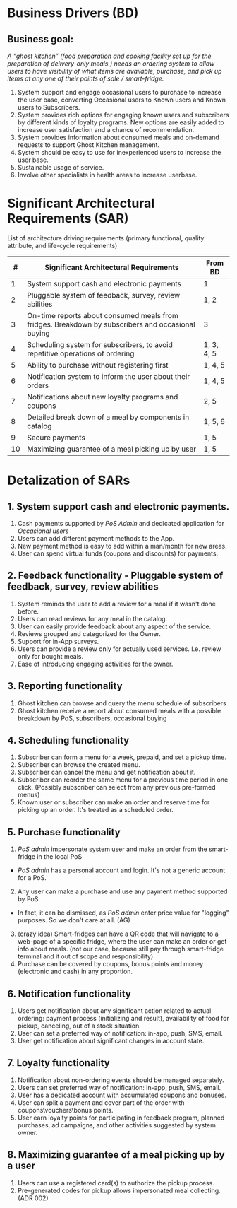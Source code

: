 # Business Drivers (BD)

## Business goal:

*A “ghost kitchen” (food preparation and cooking facility set up for the preparation of delivery-only meals.) needs an ordering system to allow users to have visibility of what items are available, purchase, and pick up items at any one of their points of sale / smart-fridge.*

1. System support and engage occasional users to purchase to increase the user base, converting Occasional users to Known users and Known users to Subscribers.
2. System provides rich options for engaging known users and subscribers by different kinds of loyalty programs. New options are easily added to increase user satisfaction and a chance of recommendation.
3. System provides information about consumed meals and on-demand requests to support Ghost Kitchen management.
4. System should be easy to use for inexperienced users to increase the user base.
5. Sustainable usage of service.
6. Involve other specialists in health areas to increase userbase.

# Significant Architectural Requirements (SAR)

List of architecture driving requirements (primary functional, quality attribute, and life-cycle requirements)

| # | Significant Architectural Requirements | From BD |
|----|----|----|
| 1 | System support cash and electronic payments | 1 |
| 2 | Pluggable system of feedback, survey, review abilities | 1, 2 |
| 3 | On-time reports about consumed meals from fridges. Breakdown by subscribers and occasional buying | 3 |
| 4 | Scheduling system for subscribers, to avoid repetitive operations of ordering | 1, 3, 4, 5 |
| 5 | Ability to purchase without registering first | 1, 4, 5 |
| 6 | Notification system to inform the user about their orders | 1, 4, 5 |
| 7 | Notifications about new loyalty programs and coupons | 2, 5 |
| 8 | Detailed break down of a meal by components in catalog | 1, 5, 6 |
| 9 | Secure payments | 1, 5 |
| 10 | Maximizing guarantee of a meal picking up by user | 1, 5 |

# Detalization of SARs

## 1. System support cash and electronic payments.

1. Cash payments supported by _PoS Admin_ and dedicated application for _Occasional users_
2. Users can add different payment methods to the App.
3. New payment method is easy to add within a man/month for new areas.
4. User can spend virtual funds (coupons and discounts) for payments.

## 2. Feedback functionality - Pluggable system of feedback, survey, review abilities

1. System reminds the user to add a review for a meal if it wasn't done before.
2. Users can read reviews for any meal in the catalog.
3. User can easily provide feedback about any aspect of the service.
4. Reviews grouped and categorized for the Owner.
5. Support for in-App surveys.
6. Users can provide a review only for actually used services. I.e. review only for bought meals.
7. Ease of introducing engaging activities for the owner.

## 3. Reporting functionality

1. Ghost kitchen can browse and query the menu schedule of subscribers
2. Ghost kitchen receive a report about consumed meals with a possible breakdown by PoS, subscribers, occasional buying

## 4. Scheduling functionality

1. Subscriber can form a menu for a week, prepaid, and set a pickup time.
2. Subscriber can browse the created menu.
3. Subscriber can cancel the menu and get notification about it.
4. Subscriber can reorder the same menu for a previous time period in one click. (Possibly subscriber can select from any previous pre-formed menus)
5. Known user or subscriber can make an order and reserve time for picking up an order. It's treated as a scheduled order.

## 5. Purchase functionality

1. _PoS admin_ impersonate system user and make an order from the smart-fridge in the local PoS
- _PoS admin_ has a personal account and login. It's not a generic account for a PoS.
2. Any user can make a purchase and use any payment method supported by PoS
- In fact, it can be dismissed, as _PoS admin_ enter price value for "logging" purposes. So we don't care at all. (AG)
3. (crazy idea) Smart-fridges can have a QR code that will navigate to a web-page of a specific fridge, where the user can make an order or get info about meals. (not our case, because still pay through smart-fridge terminal and it out of scope and responsibility)
4. Purchase can be covered by coupons, bonus points and money (electronic and cash) in any proportion.

## 6. Notification functionality

1. Users get notification about any significant action related to actual ordering: payment process (initializing and result), availability of food for pickup, canceling, out of a stock situation.
2. User can set a preferred way of notification: in-app, push, SMS, email.
3. User get notification about significant changes in account state.

## 7. Loyalty functionality

1. Notification about non-ordering events should be managed separately.
2. Users can set preferred way of notification: in-app, push, SMS, email.
3. User has a dedicated account with accumulated coupons and bonuses.
4. User can split a payment and cover part of the order with coupons\vouchers\bonus points.  
5. User earn loyalty points for participating in feedback program, planned purchases, ad campaigns, and other activities suggested by system owner.  

## 8. Maximizing guarantee of a meal picking up by a user

1. Users can use a registered card(s) to authorize the pickup process.
2. Pre-generated codes for pickup allows impersonated meal collecting. (ADR 002)
